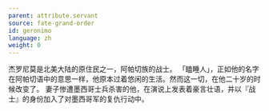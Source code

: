 ```yaml
---
parent: attribute.servant
source: fate-grand-order
id: geronimo
language: zh
weight: 0
---
```


杰罗尼莫是北美大陆的原住民之一，阿帕切族的战士。
「瞌睡人」，正如他的名字在阿帕切语中的意思一样，他原本过着悠闲的生活。然而这一切，在他二十岁的时候改变了。
妻子惨遭墨西哥士兵杀害的他，在演说上发表着豪言壮语，并以『战士』的身份加入了对墨西哥军的复仇行动中。
